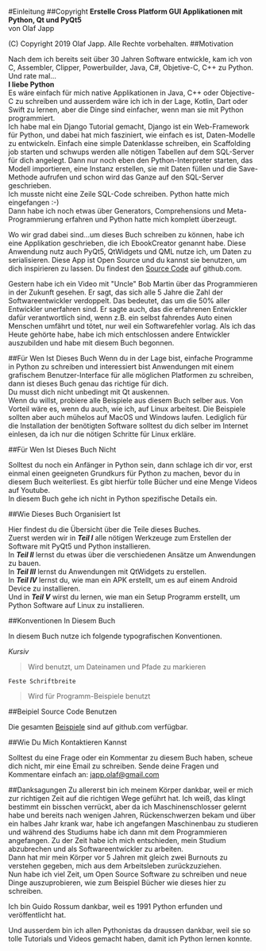 #Einleitung
##Copyright
**Erstelle Cross Platform GUI Applikationen mit Python, Qt und PyQt5**  
von Olaf Japp  

(C) Copyright 2019 Olaf Japp. Alle Rechte vorbehalten.
##Motivation

Nach dem ich bereits seit über 30 Jahren Software entwickle, kam ich von C, Assembler, Clipper, Powerbuilder, Java, C#, Objetive-C, C++ zu Python. Und rate mal...   
**I liebe Python**   
Es wäre einfach für mich native Applikationen in Java, C++ oder Objective-C zu schreiben und ausserdem wäre ich ich in der Lage, Kotlin, Dart oder Swift zu lernen, aber die Dinge sind einfacher, wenn man sie mit Python programmiert.  
Ich habe mal ein Django Tutorial gemacht, Django ist ein Web-Framework für Python, und dabei hat mich fasziniert, wie einfach es ist, Daten-Modelle zu entwickeln. Einfach eine simple Datenklasse schreiben, ein Scaffolding job starten und schwups werden alle nötigen Tabellen auf dem SQL-Server für dich angelegt. Dann nur noch eben den Python-Interpreter starten, das Modell importieren, eine Instanz erstellen, sie mit Daten füllen und die Save-Methode aufrufen und schon wird das Ganze auf den SQL-Server geschrieben.  
Ich musste nicht eine Zeile SQL-Code schreiben. Python hatte mich eingefangen :-)  
Dann habe ich noch etwas über Generators, Comprehensions und Meta-Programmierung erfahren und Python hatte mich komplett überzeugt.  

Wo wir grad dabei sind...um dieses Buch schreiben zu können, habe ich eine Applikation geschrieben, die ich EbookCreator genannt habe. Diese Anwendung nutz auch PyQt5, QtWidgets und QML nutze ich, um Daten zu serialisieren. Diese App ist Open Source und du kannst sie benutzen, um dich inspirieren zu lassen. Du findest den <a href="https://github.com/Artanidos/EbookCreator/">Source Code</a> auf github.com.

Gestern habe ich ein Video mit "Uncle" Bob Martin über das Programmieren in der Zukunft gesehen. Er sagt, das sich alle 5 Jahre die Zahl der Softwareentwickler verdoppelt. Das bedeutet, das um die 50% aller Entwickler unerfahren sind.
Er sagte auch, das die erfahrenen Entwickler dafür verantwortlich sind, wenn z.B. ein selbst fahrendes Auto einen Menschen umfährt und tötet, nur weil ein Softwarefehler vorlag. Als ich das Heute gehörte habe, habe ich mich entschlossen andere Entwickler auszubilden und habe mit diesem Buch begonnen. 

##Für Wen Ist Dieses Buch
Wenn du in der Lage bist, einfache Programme in Python zu schreiben und interessiert bist Anwendungen mit einem grafischem Benutzer-Interface für alle möglichen Platformen zu schreiben, dann ist dieses Buch genau das richtige für dich.  
Du musst dich nicht unbedingt mit Qt auskennen.  
Wenn du willst, probiere alle Beispiele aus diesem Buch selber aus. Von Vorteil wäre es, wenn du auch, wie ich, auf Linux arbeitest. Die Beispiele sollten aber auch mühelos auf MacOS und Windows laufen. Lediglich für die Installation der benötigten Software solltest du dich selber im Internet einlesen, da ich nur die nötigen Schritte für Linux erkläre.  

##Für Wen Ist Dieses Buch Nicht

Solltest du noch ein Anfänger in Python sein, dann schlage ich dir vor, erst einmal einen geeigneten Grundkurs für Python zu machen, bevor du in diesem Buch weiterliest. Es gibt hierfür tolle Bücher und eine Menge Videos auf Youtube.  
In diesem Buch gehe ich nicht in Python spezifische Details ein.

##Wie Dieses Buch Organisiert Ist

Hier findest du die Übersicht über die Teile dieses Buches.  
Zuerst werden wir in ***Teil I*** alle nötigen Werkzeuge zum Erstellen der Software mit PyQt5 und Python installieren.  
In ***Teil II*** lernst du etwas über die verschiedenen Ansätze um Anwendungen zu bauen.  
In ***Teil III*** lernst du Anwendungen mit QtWidgets zu erstellen.  
In ***Teil IV*** lernst du, wie man ein APK erstellt, um es auf einem Android Device zu installieren.  
Und in ***Teil V*** wirst du lernen, wie man ein Setup Programm erstellt, um Python Software auf Linux zu installieren. 


##Konventionen In Diesem Buch

In diesem Buch nutze ich folgende typografischen Konventionen. 

*Kursiv*
<blockquote>
<p>Wird benutzt, um Dateinamen und Pfade zu markieren</p>  
</blockquote>

```
Feste Schriftbreite
```

<blockquote>
<p>Wird für Programm-Beispiele benutzt</p>  
</blockquote>

##Beipiel Source Code Benutzen

Die gesamten [Beispiele](https://github.com/Artanidos/DevAndroidPythonBook/) sind auf github.com verfügbar.

##Wie Du Mich Kontaktieren Kannst

Solltest du eine Frage oder ein Kommentar zu diesem Buch haben, scheue dich nicht, mir eine Email zu schreiben. Sende deine Fragen und Kommentare einfach an: japp.olaf@gmail.com

##Danksagungen
Zu allererst bin ich meinem Körper dankbar, weil er mich zur richtigen Zeit auf die richtigen Wege geführt hat. Ich weiß, das klingt bestimmt ein bisschen verrückt, aber da ich Maschinenschlosser gelernt habe und bereits nach wenigen Jahren, Rückenschwerzen bekam und über ein halbes Jahr krank war, habe ich angefangen Maschinenbau zu studieren und während des Studiums habe ich dann mit dem Programmieren angefangen. Zu der Zeit habe ich mich entschieden, mein Studium abzubrechen und als Softwareentwickler zu arbeiten.  
Dann hat mir mein Körper vor 5 Jahren mit gleich zwei Burnouts zu verstehen gegeben, mich aus dem Arbeitsleben zurückzuziehen.  
Nun habe ich viel Zeit, um Open Source Software zu schreiben und neue Dinge auszuprobieren, wie zum Beispiel Bücher wie dieses hier zu schreiben.
 
Ich bin Guido Rossum dankbar, weil es 1991 Python erfunden und veröffentlicht hat.

Und ausserdem bin ich allen Pythonistas da draussen dankbar, weil sie so tolle Tutorials und Videos gemacht haben, damit ich Python lernen konnte.